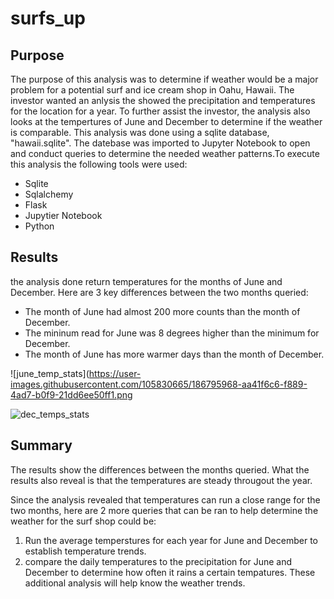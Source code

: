 # surfs_up
## Purpose
The purpose of this analysis was to determine if weather would be a major problem for a potential surf and ice cream shop in Oahu, Hawaii. The investor wanted an anlysis the showed the precipitation and temperatures for the location for a year. To further assist the investor, the analysis also looks at the tempertures of June and December to determine if the weather is comparable.
This analysis was done using a sqlite database, "hawaii.sqlite". The datebase was imported to Jupyter Notebook to open and conduct queries to determine the needed weather patterns.To execute this analysis the following tools were used:
- Sqlite
- Sqlalchemy
- Flask
- Jupytier Notebook
- Python

## Results
the analysis done return temperatures for the months of June and December. 
Here are 3 key differences between the two months queried:
- The month of June had almost 200 more counts than the month of December. 
- The mininum read for June was 8 degrees higher than the minimum for December. 
- The month of June has more warmer days than the month of December.

![june_temp_stats](https://user-images.githubusercontent.com/105830665/186795968-aa41f6c6-f889-4ad7-b0f9-21dd6ee50ff1.png

![dec_temps_stats](https://user-images.githubusercontent.com/105830665/186796005-8cdb341b-c674-4a39-b498-1ae5d185b28b.png)

## Summary
The results show the differences between the months queried. What the results also reveal
is that the temperatures are steady througout the year. 

Since the analysis revealed that temperatures can run a close range for the two months, here are 2 more queries that can be ran to help determine the weather for the surf shop 
could be:
1. Run the average temperstures for each year for June and December to establish temperature trends.
2. compare the daily temperatures to the precipitation for June and December to determine how often it rains a certain tempatures.
These additional analysis will help know the weather trends. 